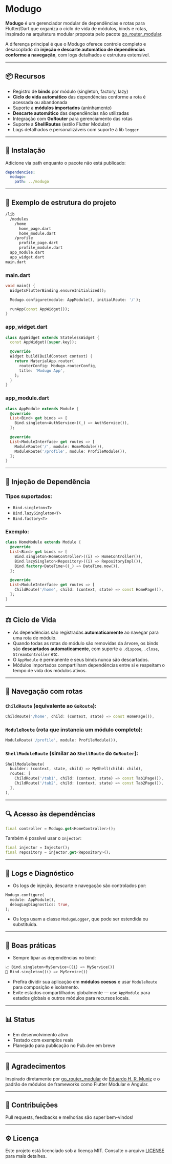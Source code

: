 # Modugo

**Modugo** é um gerenciador modular de dependências e rotas para Flutter/Dart que organiza o ciclo de vida de módulos, binds e rotas, inspirado na arquitetura modular proposta pelo pacote [go_router_modular](https://pub.dev/packages/go_router_modular).

A diferença principal é que o Modugo oferece controle completo e desacoplado da **injeção e descarte automático de dependências conforme a navegação**, com logs detalhados e estrutura extensível.

---

## 📦 Recursos

- Registro de **binds** por módulo (singleton, factory, lazy)
- **Ciclo de vida automático** das dependências conforme a rota é acessada ou abandonada
- Suporte a **módulos importados** (aninhamento)
- **Descarte automático** das dependências não utilizadas
- Integração com **GoRouter** para gerenciamento das rotas
- Suporte a **ShellRoutes** (estilo Flutter Modular)
- Logs detalhados e personalizáveis com suporte à lib `logger`

---

## 🚀 Instalação

Adicione via path enquanto o pacote não está publicado:

```yaml
dependencies:
  modugo:
    path: ../modugo
```

---

## 🔹 Exemplo de estrutura do projeto

```txt
/lib
  /modules
    /home
      home_page.dart
      home_module.dart
    /profile
      profile_page.dart
      profile_module.dart
  app_module.dart
  app_widget.dart
main.dart
```

### main.dart

```dart
void main() {
  WidgetsFlutterBinding.ensureInitialized();

  Modugo.configure(module: AppModule(), initialRoute: '/');

  runApp(const AppWidget());
}
```

### app_widget.dart

```dart
class AppWidget extends StatelessWidget {
  const AppWidget({super.key});

  @override
  Widget build(BuildContext context) {
    return MaterialApp.router(
      routerConfig: Modugo.routerConfig,
      title: 'Modugo App',
    );
  }
}
```

### app_module.dart

```dart
class AppModule extends Module {
  @override
  List<Bind> get binds => [
    Bind.singleton<AuthService>((_) => AuthService()),
  ];

  @override
  List<ModuleInterface> get routes => [
    ModuleRoute('/', module: HomeModule()),
    ModuleRoute('/profile', module: ProfileModule()),
  ];
}
```

---

## 💊 Injeção de Dependência

### Tipos suportados:

- `Bind.singleton<T>`
- `Bind.lazySingleton<T>`
- `Bind.factory<T>`

### Exemplo:

```dart
class HomeModule extends Module {
  @override
  List<Bind> get binds => [
    Bind.singleton<HomeController>((i) => HomeController()),
    Bind.lazySingleton<Repository>((i) => RepositoryImpl()),
    Bind.factory<DateTime>((_) => DateTime.now()),
  ];

  @override
  List<ModuleInterface> get routes => [
    ChildRoute('/home', child: (context, state) => const HomePage()),
  ];
}
```

---

## ⚖️ Ciclo de Vida

- As dependências são registradas **automaticamente** ao navegar para uma rota de módulo.
- Quando todas as rotas do módulo são removidas da árvore, os binds são **descartados automaticamente**, com suporte a `.dispose`, `.close`, `StreamController` etc.
- O `AppModule` é permanente e seus binds nunca são descartados.
- Módulos importados compartilham dependências entre si e respeitam o tempo de vida dos módulos ativos.

---

## 🚣️ Navegação com rotas

### `ChildRoute` (equivalente ao `GoRoute`):

```dart
ChildRoute('/home', child: (context, state) => const HomePage()),
```

### `ModuleRoute` (rota que instancia um módulo completo):

```dart
ModuleRoute('/profile', module: ProfileModule()),
```

### `ShellModuleRoute` (similar ao `ShellRoute` do `GoRouter`):

```dart
ShellModuleRoute(
  builder: (context, state, child) => MyShell(child: child),
  routes: [
    ChildRoute('/tab1', child: (context, state) => const Tab1Page()),
    ChildRoute('/tab2', child: (context, state) => const Tab2Page()),
  ],
),
```

---

## 🔍 Acesso às dependências

```dart
final controller = Modugo.get<HomeController>();
```

Também é possível usar o `Injector`:

```dart
final injector = Injector();
final repository = injector.get<Repository>();
```

---

## 🧰 Logs e Diagnóstico

- Os logs de injeção, descarte e navegação são controlados por:

```dart
Modugo.configure(
  module: AppModule(),
  debugLogDiagnostics: true,
);
```

- Os logs usam a classe `ModugoLogger`, que pode ser estendida ou substituída.

---

## 🚧 Boas práticas

- Sempre tipar as dependências no bind:

```dart
📈 Bind.singleton<MyService>((i) => MyService())
🔴 Bind.singleton((i) => MyService())
```

- Prefira dividir sua aplicação em **módulos coesos** e usar `ModuleRoute` para composição e isolamento.
- Evite estados compartilhados globalmente — use `AppModule` para estados globais e outros módulos para recursos locais.

---

## 📊 Status

- Em desenvolvimento ativo
- Testado com exemplos reais
- Planejado para publicação no Pub.dev em breve

---

## 🙌 Agradecimentos

Inspirado diretamente por [go_router_modular](https://pub.dev/packages/go_router_modular) de [Eduardo H. R. Muniz](https://github.com/eduardohr-muniz) e o padrão de módulos de frameworks como Flutter Modular e Angular.

---

## 🤛 Contribuições

Pull requests, feedbacks e melhorias são super bem-vindos!

---

## ⚙️ Licença

Este projeto está licenciado sob a licença MIT. Consulte o arquivo [LICENSE](LICENSE) para mais detalhes.
